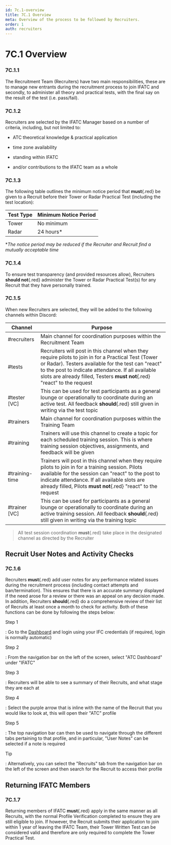 ```yaml
---
id: 7c.1-overview
title: 7C.1 Overview
meta: Overview of the process to be followed by Recruiters.
order: 1
auth: recruiters
---
```


# 7C.1 Overview



### 7C.1.1

The Recruitment Team (Recruiters) have two main responsibilities, these are to manage new entrants during the recruitment process to join IFATC and secondly, to administer all theory and practical tests, with the final say on the result of the test (i.e. pass/fail).



### 7C.1.2

Recruiters are selected by the IFATC Manager based on a number of criteria, including, but not limited to:



- ATC theoretical knowledge & practical application


- time zone availability
- standing within IFATC
- and/or contributions to the IFATC team as a whole



### 7C.1.3 

The following table outlines the minimum notice period that **must**{.red} be given to a Recruit before their Tower or Radar Practical Test (including the test location):



| Test Type | Minimum Notice Period |
| --------- | --------------------- |
| Tower     | No minimum            |
| Radar     | 24 hours*             |

**The notice period may be reduced if the Recruiter and Recruit find a mutually acceptable time*



### 7C.1.4

To ensure test transparency (and provided resources allow), Recruiters **should not**{.red} administer the Tower or Radar Practical Test(s) for any Recruit that they have personally trained.



### 7C.1.5

When new Recruiters are selected, they will be added to the following channels within Discord:



| Channel        | Purpose                                                      |
| -------------- | ------------------------------------------------------------ |
| #recruiters    | Main channel for coordination purposes within the Recruitment Team |
| #tests         | Recruiters will post in this channel when they require pilots to join in for a Practical Test (Tower or Radar). Testers available for the test can "react" to the post to indicate attendance. If all available slots are already filled, Testers **must not**{.red} "react" to the request |
| #tester [VC]   | This can be used for test participants as a general lounge or operationally to coordinate during an active test. All feedback **should**{.red} still given in writing via the test topic |
| #trainers      | Main channel for coordination purposes within the Training Team |
| #training      | Trainers will use this channel to create a topic for each scheduled training session. This is where training session objectives, assignments, and feedback will be given |
| #training-time | Trainers will post in this channel when they require pilots to join in for a training session. Pilots available for the session can "react" to the post to indicate attendance. If all available slots are already filled, Pilots **must not**{.red} "react" to the request |
| #trainer [VC]  | This can be used for participants as a general lounge or operationally to coordinate during an active training session. All feedback **should**{.red} still given in writing via the training topic |



> All test session coordination **must**{.red} take place in the designated channel as directed by the Recruiter



## Recruit User Notes and Activity Checks

### 7C.1.6

Recruiters **must**{.red} add user notes for any performance related issues during the recruitment process (including contact attempts and ban/termination). This ensures that there is an accurate summary displayed if the need arose for a review or there was an appeal on any decision made. In addition, Recruiters **should**{.red} do a comprehensive review of their list of Recruits at least once a month to check for activity. Both of these functions can be done by following the steps below:



Step 1

: Go to the [Dashboard](https://dashboard.infiniteflight.com) and login using your IFC credentials (if required, login is normally automatic)



Step 2

: From the navigation bar on the left of the screen, select "ATC Dashboard" under "IFATC"



Step 3

: Recruiters will be able to see a summary of their Recruits, and what stage they are each at



Step 4

: Select the purple arrow that is inline with the name of the Recruit that you would like to look at, this will open their "ATC" profile



Step 5

: The top navigation bar can then be used to navigate through the different tabs pertaining to that profile, and in particular, "User Notes" can be selected if a note is required



Tip

: Alternatively, you can select the "Recruits" tab from the navigation bar on the left of the screen and then search for the Recruit to access their profile



## Returning IFATC Members

### 7C.1.7

Returning members of IFATC **must**{.red} apply in the same manner as all Recruits, with the normal Profile Verification completed to ensure they are still eligible to join. If however, the Recruit submits their application to join within 1 year of leaving the IFATC Team, their Tower Written Test can be considered valid and therefore are only required to complete the Tower Practical Test. 

